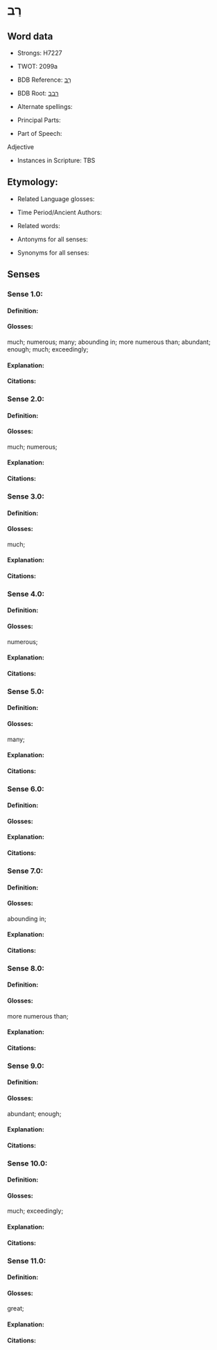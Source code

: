 # רַב

<!-- Status: S2="NeedsEdits" -->
<!-- Lexica used for edits:   -->

## Word data

* Strongs: H7227

* TWOT: 2099a

* BDB Reference: [רַב](rc://en/bdb/dict/t.ae.ab)

* BDB Root: [רבב](rc://en/bdb/dict/t.ae.aa)

* Alternate spellings:

* Principal Parts:

* Part of Speech:

Adjective

* Instances in Scripture: TBS

## Etymology:

* Related Language glosses:

* Time Period/Ancient Authors:

* Related words:

* Antonyms for all senses:

* Synonyms for all senses:

## Senses

### Sense 1.0:

#### Definition:

#### Glosses:

much; numerous; many; abounding in; more numerous than; abundant; enough; much; exceedingly; 

#### Explanation:

#### Citations:



### Sense 2.0:

#### Definition:

#### Glosses:

much; numerous; 

#### Explanation:

#### Citations:



### Sense 3.0:

#### Definition:

#### Glosses:

much; 

#### Explanation:

#### Citations:



### Sense 4.0:

#### Definition:

#### Glosses:

numerous; 

#### Explanation:

#### Citations:



### Sense 5.0:

#### Definition:

#### Glosses:

many; 

#### Explanation:

#### Citations:



### Sense 6.0:

#### Definition:

#### Glosses:



#### Explanation:

#### Citations:



### Sense 7.0:

#### Definition:

#### Glosses:

abounding in; 

#### Explanation:

#### Citations:



### Sense 8.0:

#### Definition:

#### Glosses:

more numerous than; 

#### Explanation:

#### Citations:



### Sense 9.0:

#### Definition:

#### Glosses:

abundant; enough; 

#### Explanation:

#### Citations:



### Sense 10.0:

#### Definition:

#### Glosses:

much; exceedingly; 

#### Explanation:

#### Citations:



### Sense 11.0:

#### Definition:

#### Glosses:

great; 

#### Explanation:

#### Citations:



